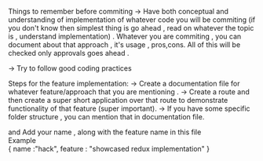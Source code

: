 Things to remember before commiting 
-> Have both conceptual and understanding of implementation of whatever code you will be commiting (if you don't know then simplest thing is go ahead , read on whatever the topic is , understand implementation) . Whatever you are commiting , you can document about that approach , it's usage , pros,cons. All of this will be checked only approvals goes ahead .

-> Try to follow good coding practices

Steps for the feature implementation: 
-> Create a documentation file for whatever feature/approach that you are mentioning . 
-> Create a route and then create a super short application over that route to demonstrate functionality of that feature (super important). 
-> If you have some specific folder structure , you can mention that in documentation file. 

and Add your name , along with the feature name in this file <br/>
Example <br/>
 {
  name :"hack",
  feature : "showcased redux implementation"
 }
